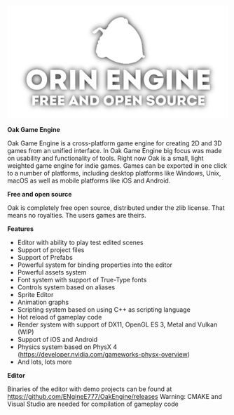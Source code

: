 ![Oak Game Engine logo](/logo.png)

**Oak Game Engine**

Oak Game Engine is a cross-platform game engine for creating 2D and 3D
games from an unified interface. In Oak Game Engine big focus was made on
usability and functionality of tools. Right now Oak is a small, light weighted
game engine for indie games. Games can be exported in one click to a number of
platforms, including desktop platforms like Windows, Unix, macOS as well as
mobile platforms like iOS and Android.

**Free and open source**

Oak is completely free open source, distributed under the zlib license. That means no royalties.
The users games are theirs.

**Features**

- Editor with ability to play test edited scenes
- Support of project files
- Support of Prefabs
- Powerful system for binding properties into the editor
- Powerful assets system
- Font system with support of True-Type fonts
- Controls system based on aliases
- Sprite Editor
- Animation graphs
- Scripting system based on using C++ as scripting language
- Hot reload of gameplay code
- Render system with support of DX11, OpenGL ES 3, Metal and Vulkan (WIP)
- Support of iOS and Android
- Physics system based on PhysX 4 (https://developer.nvidia.com/gameworks-physx-overview)
- And lots, lots more

**Editor**

Binaries of the editor with demo projects can be found at https://github.com/ENgineE777/OakEngine/releases
Warning: CMAKE and Visual Studio are needed for compilation of gameplay code
